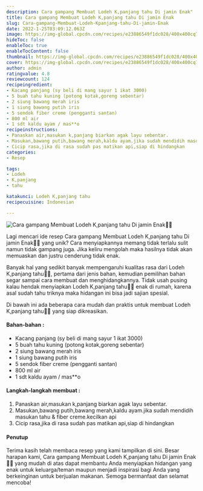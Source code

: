 ```yaml
---
description: Cara gampang Membuat Lodeh K,panjang tahu Di jamin Enak"
title: Cara gampang Membuat Lodeh K,panjang tahu Di jamin Enak
slug: Cara-gampang-Membuat-Lodeh-Kpanjang-tahu-Di-jamin-Enak
date: 2022-1-25T03:09:12.063Z
image: https://img-global.cpcdn.com/recipes/e23886549f1dc028/400x400cq70/photo.jpg
hideToc: false
enableToc: true
enableTocContent: false
thumbnail: https://img-global.cpcdn.com/recipes/e23886549f1dc028/400x400cq70/photo.jpg
cover: https://img-global.cpcdn.com/recipes/e23886549f1dc028/400x400cq70/photo.jpg
author: admin
ratingvalue: 4.8
reviewcount: 124
recipeingredient:
- Kacang panjang (sy beli di mang sayur 1 ikat 3000)
- 5 buah tahu kuning (potong kotak,goreng sebentar)
- 2 siung bawang merah iris
- 1 siung bawang putih iris
- 5 sendok fiber creme (pengganti santan)
- 800 ml air
- 1 sdt kaldu ayam / mas**o
recipeinstructions:
- Panaskan air,masukan k,panjang biarkan agak layu sebentar.
- Masukan,bawang putih,bawang merah,kaldu ayam.jika sudah mendidih masukan tahu & fiber creme.kecilkan api
- Cicip rasa,jika di rasa sudah pas matikan api,siap di hindangkan
categories:
- Resep

tags:
- Lodeh
- K,panjang
- tahu

katakunci: Lodeh K,panjang tahu
recipecuisine: Indonesian

---
```


![Cara gampang Membuat Lodeh K,panjang tahu Di jamin Enak👩‍🍳](https://img-global.cpcdn.com/recipes/e23886549f1dc028/400x400cq70/photo.jpg)

Lagi mencari ide resep Cara gampang Membuat Lodeh K,panjang tahu Di jamin Enak👩‍🍳 yang unik? Cara menyiapkannya memang tidak terlalu sulit namun tidak gampang juga. Jika keliru mengolah maka hasilnya tidak akan memuaskan dan justru cenderung tidak enak.

Banyak hal yang sedikit banyak mempengaruhi kualitas rasa dari Lodeh K,panjang tahu👩‍🍳, pertama dari jenis bahan, kemudian pemilihan bahan segar sampai cara membuat dan menghidangkannya. Tidak usah pusing kalau hendak menyiapkan Lodeh K,panjang tahu👩‍🍳 enak di rumah, karena asal sudah tahu triknya maka hidangan ini bisa jadi sajian spesial.

Di bawah ini ada beberapa cara mudah dan praktis untuk membuat Lodeh K,panjang tahu👩‍🍳 yang siap dikreasikan.

<!--inarticleads1-->

#### Bahan-bahan :

- Kacang panjang (sy beli di mang sayur 1 ikat 3000)
- 5 buah tahu kuning (potong kotak,goreng sebentar)
- 2 siung bawang merah iris
- 1 siung bawang putih iris
- 5 sendok fiber creme (pengganti santan)
- 800 ml air
- 1 sdt kaldu ayam / mas**o

<!--inarticleads2-->

#### Langkah-langkah membuat :

1. Panaskan air,masukan k,panjang biarkan agak layu sebentar.
1. Masukan,bawang putih,bawang merah,kaldu ayam.jika sudah mendidih masukan tahu & fiber creme.kecilkan api
1. Cicip rasa,jika di rasa sudah pas matikan api,siap di hindangkan

#### Penutup

Terima kasih telah membaca resep yang kami tampilkan di sini. Besar harapan kami, Cara gampang Membuat Lodeh K,panjang tahu Di jamin Enak👩‍🍳 yang mudah di atas dapat membantu Anda menyiapkan hidangan yang enak untuk keluarga/teman maupun menjadi inspirasi bagi Anda yang berkeinginan untuk berjualan makanan. Semoga bermanfaat dan selamat mencoba!